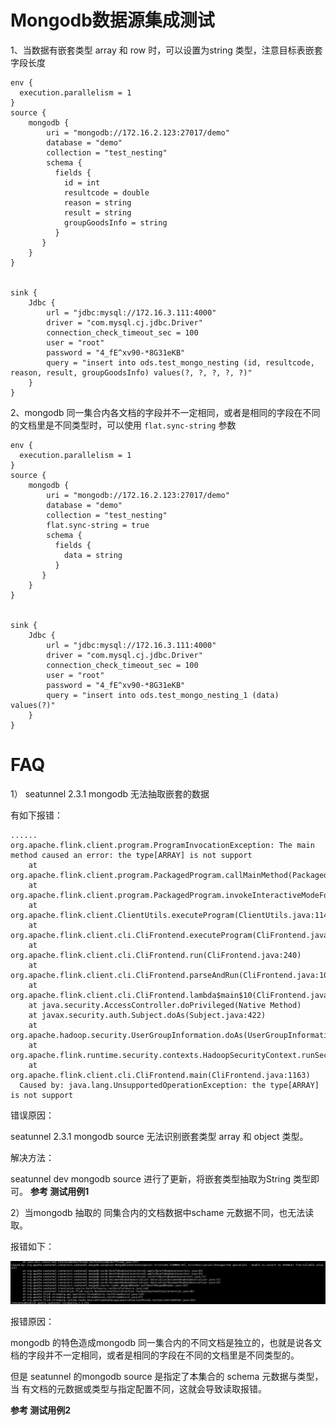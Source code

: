 # Mongodb数据源集成测试

1、当数据有嵌套类型 array 和 row 时，可以设置为string 类型，注意目标表嵌套字段长度

```
env {
  execution.parallelism = 1
}
source {
    mongodb {
        uri = "mongodb://172.16.2.123:27017/demo"
        database = "demo"
        collection = "test_nesting"
        schema {
          fields {
            id = int
            resultcode = double
            reason = string
            result = string
            groupGoodsInfo = string
          }
       }
    }
}


sink {
    Jdbc {
        url = "jdbc:mysql://172.16.3.111:4000"
        driver = "com.mysql.cj.jdbc.Driver"
        connection_check_timeout_sec = 100
        user = "root"
        password = "4_fE^xv90-*8G31eKB"
        query = "insert into ods.test_mongo_nesting (id, resultcode, reason, result, groupGoodsInfo) values(?, ?, ?, ?, ?)"
    }
}
```


2、mongodb  同一集合内各文档的字段并不一定相同，或者是相同的字段在不同的文档里是不同类型时，可以使用 `flat.sync-string` 参数
```
env {
  execution.parallelism = 1
}
source {
    mongodb {
        uri = "mongodb://172.16.2.123:27017/demo"
        database = "demo"
        collection = "test_nesting"
        flat.sync-string = true
        schema {
          fields {
            data = string
          }
       }
    }
}


sink {
    Jdbc {
        url = "jdbc:mysql://172.16.3.111:4000"
        driver = "com.mysql.cj.jdbc.Driver"
        connection_check_timeout_sec = 100
        user = "root"
        password = "4_fE^xv90-*8G31eKB"
        query = "insert into ods.test_mongo_nesting_1 (data) values(?)"
    }
}
```

# FAQ

1） seatunnel 2.3.1 mongodb 无法抽取嵌套的数据

有如下报错：

```shell
......
org.apache.flink.client.program.ProgramInvocationException: The main method caused an error: the type[ARRAY] is not support
    at org.apache.flink.client.program.PackagedProgram.callMainMethod(PackagedProgram.java:372)
    at org.apache.flink.client.program.PackagedProgram.invokeInteractiveModeForExecution(PackagedProgram.java:222)
    at org.apache.flink.client.ClientUtils.executeProgram(ClientUtils.java:114)
    at org.apache.flink.client.cli.CliFrontend.executeProgram(CliFrontend.java:841)
    at org.apache.flink.client.cli.CliFrontend.run(CliFrontend.java:240)
    at org.apache.flink.client.cli.CliFrontend.parseAndRun(CliFrontend.java:1085)
    at org.apache.flink.client.cli.CliFrontend.lambda$main$10(CliFrontend.java:1163)
    at java.security.AccessController.doPrivileged(Native Method)
    at javax.security.auth.Subject.doAs(Subject.java:422)
    at org.apache.hadoop.security.UserGroupInformation.doAs(UserGroupInformation.java:1762)
    at org.apache.flink.runtime.security.contexts.HadoopSecurityContext.runSecured(HadoopSecurityContext.java:41)
    at org.apache.flink.client.cli.CliFrontend.main(CliFrontend.java:1163)
  Caused by: java.lang.UnsupportedOperationException: the type[ARRAY] is not support
```

错误原因：

seatunnel 2.3.1 mongodb source 无法识别嵌套类型 array 和 object 类型。



解决方法：

seatunnel dev  mongodb source 进行了更新，将嵌套类型抽取为String 类型即可。 **参考 测试用例1**


2）当mongodb 抽取的 同集合内的文档数据中schame 元数据不同，也无法读取。

报错如下：

![image-20230605110018286](./image/image-20230605110018286.png)



报错原因：

mongodb 的特色造成mongodb 同一集合内的不同文档是独立的，也就是说各文档的字段并不一定相同，或者是相同的字段在不同的文档里是不同类型的。

但是 seatunnel 的mongodb source 是指定了本集合的 schema 元数据与类型，当 有文档的元数据或类型与指定配置不同，这就会导致读取报错。

**参考 测试用例2**


